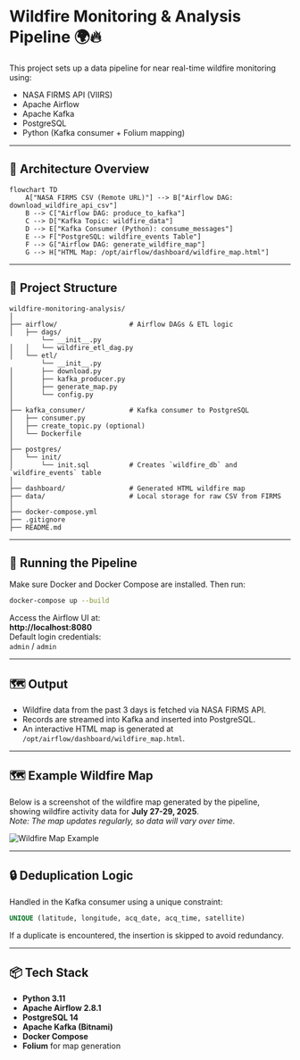 # Wildfire Monitoring & Analysis Pipeline 🌍🔥

This project sets up a data pipeline for near real-time wildfire monitoring using:
- NASA FIRMS API (VIIRS)
- Apache Airflow
- Apache Kafka
- PostgreSQL
- Python (Kafka consumer + Folium mapping)

---

## 🔧 Architecture Overview

```mermaid
flowchart TD
    A["NASA FIRMS CSV (Remote URL)"] --> B["Airflow DAG: download_wildfire_api_csv"]
    B --> C["Airflow DAG: produce_to_kafka"]
    C --> D["Kafka Topic: wildfire_data"]
    D --> E["Kafka Consumer (Python): consume_messages"]
    E --> F["PostgreSQL: wildfire_events Table"]
    F --> G["Airflow DAG: generate_wildfire_map"]
    G --> H["HTML Map: /opt/airflow/dashboard/wildfire_map.html"]
```

---

## 📂 Project Structure

```
wildfire-monitoring-analysis/
│
├── airflow/                  # Airflow DAGs & ETL logic
│   ├── dags/
        └── __init__.py
│   │   └── wildfire_etl_dag.py
│   └── etl/
        └── __init__.py
│       ├── download.py
│       ├── kafka_producer.py
│       ├── generate_map.py
│       └── config.py
│
├── kafka_consumer/           # Kafka consumer to PostgreSQL
│   ├── consumer.py
│   ├── create_topic.py (optional)
│   └── Dockerfile
│
├── postgres/
│   └── init/
│       └── init.sql          # Creates `wildfire_db` and `wildfire_events` table
│
├── dashboard/                # Generated HTML wildfire map
├── data/                     # Local storage for raw CSV from FIRMS
│
├── docker-compose.yml
├── .gitignore
├── README.md
```

---

## 🚀 Running the Pipeline

Make sure Docker and Docker Compose are installed. Then run:

```bash
docker-compose up --build
```

Access the Airflow UI at:  
**http://localhost:8080**  
Default login credentials:  
`admin` / `admin`

---

## 🗺 Output

- Wildfire data from the past 3 days is fetched via NASA FIRMS API.
- Records are streamed into Kafka and inserted into PostgreSQL.
- An interactive HTML map is generated at `/opt/airflow/dashboard/wildfire_map.html`.

---

## 🗺 Example Wildfire Map

Below is a screenshot of the wildfire map generated by the pipeline, showing wildfire activity data for **July 27-29, 2025**.  
*Note: The map updates regularly, so data will vary over time.*

![Wildfire Map Example](./dashboard/wildfire_map_screenshot.png)

---

## 🔒 Deduplication Logic

Handled in the Kafka consumer using a unique constraint:

```sql
UNIQUE (latitude, longitude, acq_date, acq_time, satellite)
```

If a duplicate is encountered, the insertion is skipped to avoid redundancy.

---

## 📦 Tech Stack

- **Python 3.11**
- **Apache Airflow 2.8.1**
- **PostgreSQL 14**
- **Apache Kafka (Bitnami)**
- **Docker Compose**
- **Folium** for map generation
